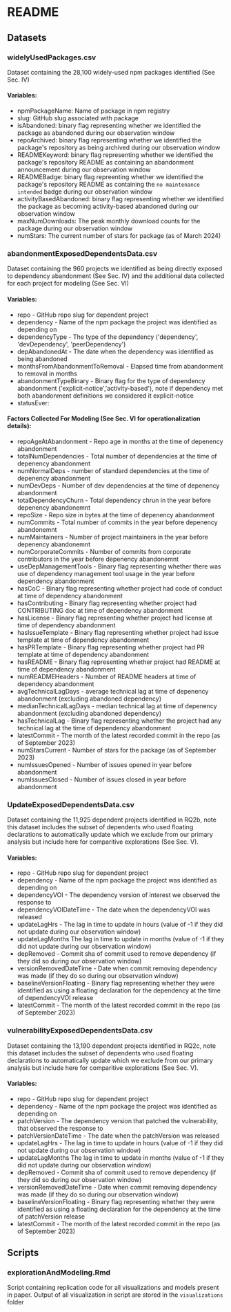 # README


## Datasets

### widelyUsedPackages.csv
Dataset containing the 28,100 widely-used npm packages identified (See Sec. IV)
####  Variables: 
- npmPackageName: Name of package in npm registry
- slug: GitHub slug associated with package 
- isAbandoned: binary flag representing whether we identified the package as abandoned during our observation window
- repoArchived: binary flag representing whether we identified the package's repository as being archived during our observation window
- READMEKeyword: binary flag representing whether we identified the package's repository README as containing an abandonment announcement during our observation window
- READMEBadge: binary flag repreenting whether we identified the package's repository README as containing the `no maintenance intended`  badge during our observation window
- activityBasedAbandoned: binary flag representing whether we identified the package as becoming activity-based abandoned during our observation window
- maxNumDownloads: The peak monthly download counts for the package during our observation window 
- numStars: The current number of stars for package (as of March 2024)



### abandonmentExposedDependentsData.csv
Dataset containing the 960 projects we identified as being directly exposed to dependency abandonment (See Sec. IV) and the additional data collected for each project for modeling (See Sec. VI)
#### Variables: 
- repo - GitHub repo slug for dependent project
- dependency - Name of the npm package the project was identified as depending on 
- dependencyType - The type of the dependency ('dependency', 'devDependency', 'peerDependency')
- depAbandonedAt - The date when the dependency was identified as being abandoned
- monthsFromAbandonmentToRemoval - Elapsed time from abandonment to removal in months 
- abandonmentTypeBinary - Binary flag for the type of dependency abandonment ('explicit-notice','activity-based'), note if dependency met both abandonment definitions we considered it explicit-notice
- statusEver: 
#### Factors Collected For Modeling (See Sec. VI for operationalization details): 
- repoAgeAtAbandonment - Repo age in months at the time of depenency abandonment 
- totalNumDependencies - Total number of dependencies at the time of depenency abandonment 
- numNormalDeps - number of standard dependencies at the time of depenency abandonment
- numDevDeps - Number of dev dependencies at the time of depenency abandonment
- totalDependencyChurn - Total dependency chrun in the year before depenency abandonemnt
- repoSize - Repo size in bytes at the time of depenency abandonment
- numCommits - Total number of commits in the year before depenency abandonemnt
- numMaintainers - Number of project maintainers in the year before depenency abandonemnt
- numCorporateCommits - Number of commits from corporate contributors in the year before depenency abandonemnt
- useDepManagementTools - Binary flag representing whether there was use of dependency management tool usage in the year before dependency abandonment
- hasCoC - Binary flag representing whether project had code of conduct at time of dependency abandonment
- hasContributing - Binary flag representing whether project had CONTRIBUTING doc at time of dependency abandonment
- hasLicense - Binary flag representing whether project had license at time of dependency abandonment
- hasIssueTemplate - Binary flag representing whether project had issue template at time of dependency abandonment
- hasPRTemplate - Binary flag representing whether project had PR template at time of dependency abandonment
- hasREADME - Binary flag representing whether project had README at time of dependency abandonment
- numREADMEHeaders - Number of README headers at time of dependency abandonment 
- avgTechnicalLagDays - average technical lag at time of depenency abandonment (excluding abandoned dependency)
- medianTechnicalLagDays - median technical lag at time of depenency abandonment (excluding abandoned dependency)
- hasTechnicalLag - Binary flag representing whether the project had any technical lag at the time of dependency abandonment 
- latestCommit - The month of the latest recorded commit in the repo (as of September 2023)
- numStarsCurrent - Number of stars for the package (as of September 2023)
- numIssuesOpened - Number of issues opened in year before abandonment
- numIssuesClosed - Number of issues closed in year before abandonment



### UpdateExposedDependentsData.csv
Dataset containing the 11,925 dependent projects identified in RQ2b, note this dataset includes the subset of dependents who used floating declarations to automatically update which we exclude from our primary analysis but include here for comparitive explorations (See Sec. V).
#### Variables: 
- repo - GitHub repo slug for dependent project
- dependency - Name of the npm package the project was identified as depending on 
- dependencyVOI - The dependency version of interest we observed the response to 
- dependencyVOIDateTime - The date when the dependencyVOI was released
- updateLagHrs - The lag in time to update in hours (value of -1 if they did not update during our observation window)
- updateLagMonths The lag in time to update in months (value of -1 if they did not update during our observation window)
- depRemoved - Commit sha of commit used to remove dependency (if they did so during our observation window)
- versionRemovedDateTime - Date when commit removing dependency was made (if they do so during our observation window)
- baselineVersionFloating - Binary flag representing whether they were identified as using a floating declaration for the dependency at the time of dependencyVOI release
- latestCommit - The month of the latest recorded commit in the repo (as of September 2023)




### vulnerabilityExposedDependentsData.csv
Dataset containing the 13,190 dependent projects identified in RQ2c, note this dataset includes the subset of dependents who used floating declarations to automatically update which we exclude from our primary analysis but include here for comparitive explorations (See Sec. V).
#### Variables: 
- repo - GitHub repo slug for dependent project
- dependency - Name of the npm package the project was identified as depending on 
- patchVersion - The dependency version that patched the vulnerability, that observed the response to 
- patchVersionDateTime - The date when the patchVersion was released 
- updateLagHrs - The lag in time to update in hours (value of -1 if they did not update during our observation window)
- updateLagMonths The lag in time to update in months (value of -1 if they did not update during our observation window)
- depRemoved - Commit sha of commit used to remove dependency (if they did so during our observation window)
- versionRemovedDateTime - Date when commit removing dependency was made (if they do so during our observation window)
- baselineVersionFloating - Binary flag representing whether they were identified as using a floating declaration for the dependency at the time of patchVersion release
- latestCommit - The month of the latest recorded commit in the repo (as of September 2023)




## Scripts

### explorationAndModeling.Rmd 
Script containing replication code for all visualizations and models present in paper. Output of all visualization in script are stored in the `visualizations` folder










